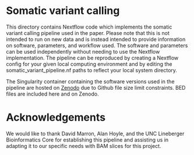 # Somatic variant calling

This directory contains Nextflow code which implements the somatic variant calling pipeline used in the paper. 
Please note that this is not intended to run on new data and is instead intended to provide information on software, parameters, and workflow used. The 
software and parameters can be used independently without needing to use the Nextflow implementation. The pipeline can be reproduced by creating a Nextflow 
config for your given local computing environment and by editing the somatic_variant_pipeline.nf paths to reflect your local system directory.

The Singularity container containing the software versions used in the pipeline are hosted on [Zenodo](https://zenodo.org/records/10180501) due to 
Github file size limit constraints. BED files are included here and on Zenodo.

# Acknowledgements

We would like to thank David Marron, Alan Hoyle, and the UNC Lineberger Bioinformatics Core for establishing this pipeline and
assisting us in adapting it to our specific needs with BAM slices for this project.
